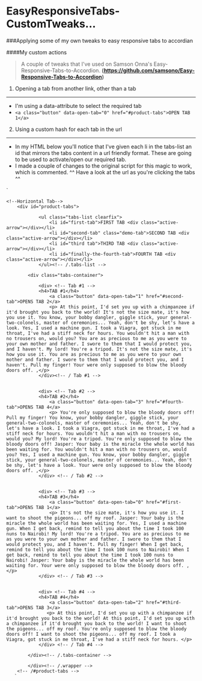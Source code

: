 EasyResponsiveTabs-CustomTweaks...
=====================================================================
###Applying some of my own tweaks to easy responsive tabs to accordian

####My custom actions

>A couple of tweaks that I've used on Samson Onna's Easy-Responsive-Tabs-to-Accordion.
>**(https://github.com/samsono/Easy-Responsive-Tabs-to-Accordion)**

1. Opening a tab from another link, other than a tab
----------------------------------------------------
 - I'm using a data-attribute to select the required tab
 - `<a class="button" data-open-tab="0" href="#product-tabs">OPEN TAB 1</a>`


2. Using a custom hash for each tab in the url
---------------------------------------------

 - In my HTML below you'll notice that I've given each li in the tabs-list an id that mirrors the tabs content in a url friendly format. These are going to be used to activate/open our required tab.
 - I made a couple of changes to the original script for this magic to work, which is commented. ^^ Have a look at the url as you're clicking the tabs ^^

`    <section class="product-tabs four-tabs">
            
    <!--Horizontal Tab-->
        <div id="product-tabs">
            
                <ul class="tabs-list clearfix">
                    <li id="first-tab">FIRST TAB <div class="active-arrow"></div></li>
                    <li id="second-tab" class="demo-tab">SECOND TAB <div class="active-arrow"></div></li>
                    <li id="third tab">THIRD TAB <div class="active-arrow"></div></li>
                    <li id="finally-the-fourth-tab">FOURTH TAB <div class="active-arrow"></div></li>
                </ul><!-- /.tabs-list -->
                
            <div class="tabs-container">
            
                <div> <!-- Tab #1 -->
                <h4>TAB #1</h4>
                    <a class="button" data-open-tab="1" href="#second-tab">OPENS TAB 2</a>
                    <p> At this point, I'd set you up with a chimpanzee if it'd brought you back to the world! It's not the size mate, it's how you use it. You know, your bobby dangler, giggle stick, your general-two-colonels, master of ceremonies... Yeah, don't be shy, let's have a look. Yes, I used a machine gun. I took a Viagra, got stuck in me throat, I've had a stiff neck for hours. You wouldn't hit a man with no trousers on, would you? You are as precious to me as you were to your own mother and father. I swore to them that I would protect you, and I haven't. My lord! You're a tripod. It's not the size mate, it's how you use it. You are as precious to me as you were to your own mother and father. I swore to them that I would protect you, and I haven't. Pull my finger! Your were only supposed to blow the bloody doors off. ,</p>
                </div><!-- / Tab #1 -->
            
            
                <div> <!-- Tab #2 -->
                <h4>TAB #2</h4>
                    <a class="button" data-open-tab="3" href="#fourth-tab">OPENS TAB 4</a>
                    <p> You're only supposed to blow the bloody doors off! Pull my finger! You know, your bobby dangler, giggle stick, your general-two-colonels, master of ceremonies... Yeah, don't be shy, let's have a look. I took a Viagra, got stuck in me throat, I've had a stiff neck for hours. You wouldn't hit a man with no trousers on, would you? My lord! You're a tripod. You're only supposed to blow the bloody doors off! Jasper: Your baby is the miracle the whole world has been waiting for. You wouldn't hit a man with no trousers on, would you? Yes, I used a machine gun. You know, your bobby dangler, giggle stick, your general-two-colonels, master of ceremonies... Yeah, don't be shy, let's have a look. Your were only supposed to blow the bloody doors off. ,</p>				
                </div> <!-- / Tab #2 -->
            
            
                <div> <!-- Tab #3 -->
                <h4>TAB #3</h4>
                    <a class="button" data-open-tab="0" href="#first-tab">OPENS TAB 1</a>	
                    <p> It's not the size mate, it's how you use it. I want to shoot the pigeons... off my roof. Jasper: Your baby is the miracle the whole world has been waiting for. Yes, I used a machine gun. When I get back, remind to tell you about the time I took 100 nuns to Nairobi! My lord! You're a tripod. You are as precious to me as you were to your own mother and father. I swore to them that I would protect you, and I haven't. Pull my finger! When I get back, remind to tell you about the time I took 100 nuns to Nairobi! When I get back, remind to tell you about the time I took 100 nuns to Nairobi! Jasper: Your baby is the miracle the whole world has been waiting for. Your were only supposed to blow the bloody doors off. ,</p>					
                </div> <!-- / Tab #3 -->
            
            
                <div> <!-- Tab #4 -->
                <h4>TAB #4</h4>
                	<a class="button" data-open-tab="2" href="#third-tab">OPENS TAB 3</a>
                   <p> At this point, I'd set you up with a chimpanzee if it'd brought you back to the world! At this point, I'd set you up with a chimpanzee if it'd brought you back to the world! I want to shoot the pigeons... off my roof. You're only supposed to blow the bloody doors off! I want to shoot the pigeons... off my roof. I took a Viagra, got stuck in me throat, I've had a stiff neck for hours. </p>					
                </div> <!-- / Tab #4 -->
                
            </div><!-- /.tabs-container -->
                
            </div><!-- /.wrapper -->
        <!-- /#product-tabs -->
       `
